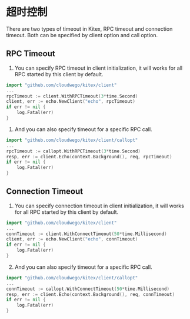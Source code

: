 # 超时控制

There are two types of timeout in Kitex, RPC timeout and connection timeout. Both can be specified by client option and call option.

## RPC Timeout

1. You can specify RPC timeout in client initialization, it will works for all RPC started by this client by default.

```go
import "github.com/cloudwego/kitex/client"
...
rpcTimeout := client.WithRPCTimeout(3*time.Second)
client, err := echo.NewClient("echo", rpcTimeout)
if err != nil {
	log.Fatal(err)
}
```

1. And you can also specify timeout for a specific RPC call.

```go
import "github.com/cloudwego/kitex/client/callopt"
...
rpcTimeout := callopt.WithRPCTimeout(3*time.Second)
resp, err := client.Echo(context.Background(), req, rpcTimeout)
if err != nil {
	log.Fatal(err)
}
```

## Connection Timeout

1. You can specify connection timeout in client initialization, it will works for all RPC started by this client by default.

```go
import "github.com/cloudwego/kitex/client"
...
connTimeout := client.WithConnectTimeout(50*time.Millisecond)
client, err := echo.NewClient("echo", connTimeout)
if err != nil {
	log.Fatal(err)
}
```

2. And you can also specify timeout for a specific RPC call.

```go
import "github.com/cloudwego/kitex/client/callopt"
...
connTimeout := callopt.WithConnectTimeout(50*time.Millisecond)
resp, err := client.Echo(context.Background(), req, connTimeout)
if err != nil {
	log.Fatal(err)
}
```
